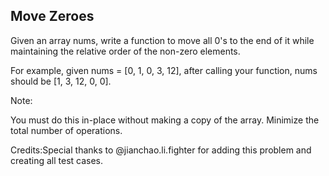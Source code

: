

Move Zeroes 
---


Given an array nums, write a function to move all 0's to the end of it while maintaining the relative order of the non-zero elements.



For example, given nums  = [0, 1, 0, 3, 12], after calling your function, nums should be [1, 3, 12, 0, 0].



Note:

You must do this in-place without making a copy of the array.
Minimize the total number of operations.



Credits:Special thanks to @jianchao.li.fighter for adding this problem and creating all test cases.

